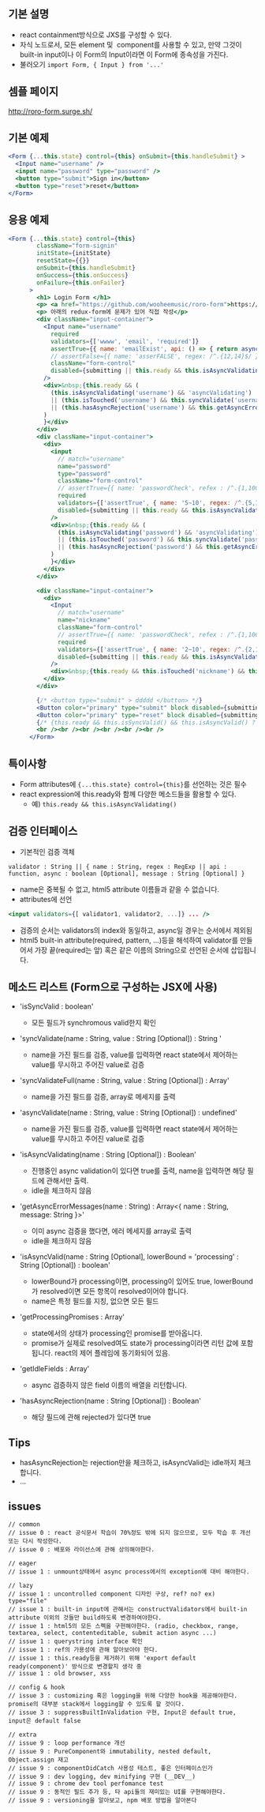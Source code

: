 ## 기본 설명
* react containment방식으로 JXS를 구성할 수 있다.
* 자식 노드로서, 모든 element 및  component를 사용할 수 있고, 만약 그것이 built-in input이나 이 Form의 Input이라면 이 Form에 종속성을 가진다.
* 불러오기 `import Form, { Input } from '...'`

## 셈플 페이지
  http://roro-form.surge.sh/

## 기본 예제
```jsx
<Form {...this.state} control={this} onSubmit={this.handleSubmit} >
  <Input name="username" />
  <input name="password" type="password" />
  <button type="submit">Sign in</button>
  <button type="reset">reset</button>
</Form>
```

## 응용 예제
```jsx
<Form {...this.state} control={this}
        className="form-signin"
        initState={initState}
        resetState={{}}
        onSubmit={this.handleSubmit}
        onSuccess={this.onSuccess}
        onFailure={this.onFailer}
      >
        <h1> Login Form </h1>
        <p> <a href="https://github.com/wooheemusic/roro-form">https://github.com/wooheemusic/roro-form</a></p>
        <p> 아래의 redux-form에 문제가 있어 직접 작성</p>
        <div className="input-container">
          <Input name="username"
            required
            validators={['wwww', 'email', 'required']}
            assertTrue={{ name: 'emailExist', api: () => { return asyncApi(3000, true) }, async: true, message: 'not exist' }} // api should return a boolean
            // assertFalse={{ name: 'asserFALSE', regex: /^.{12,14}$/ }}
            className="form-control"
            disabled={submitting || this.ready && this.isAsyncValidating('username')} // (false && username && username.promises.length > 0)} 
          />
          <div>&nbsp;{this.ready && (
            (this.isAsyncValidating('username') && 'asyncValidating')
            || (this.isTouched('username') && this.syncValidate('username'))
            || (this.hasAsyncRejection('username') && this.getAsyncErrorMessages('username')[0].message)
          )
          }</div>
        </div>
        <div className="input-container">
          <div>
            <input
              // match="username"
              name="password"
              type="password"
              className="form-control"
              // assertTrue={{ name: 'passwordCheck', refex : /^.{1,1000}$/, message: 'not valid' }}
              required
              validators={['assertTrue', { name: '5~10', regex: /^.{5,10}$/ }, { name: 'passwordCheck', api: (v) => { return asyncApi(3000, v.length > 7 ? true : false) }, async: true, message: 'async failure : assert length > 7' }]}
              disabled={submitting || this.ready && this.isAsyncValidating('password')}
            />
            <div>&nbsp;{this.ready && (
              (this.isAsyncValidating('password') && 'asyncValidating')
              || (this.isTouched('password') && this.syncValidate('password'))
              || (this.hasAsyncRejection('password') && this.getAsyncErrorMessages('password')[0].message)
            )
            }</div>
          </div>
        </div>

        <div className="input-container">
          <div>
            <Input
              // match="username"
              name="nickname"
              className="form-control"
              // assertTrue={{ name: 'passwordCheck', refex : /^.{1,1000}$/, message: 'not valid' }}
              required
              validators={['assertTrue', { name: '2~10', regex: /^.{2,10}$/ }]}
              disabled={submitting || this.ready && this.isAsyncValidating('nickname')}
            />
            <div>&nbsp;{this.ready && this.isTouched('nickname') && this.syncValidate('nickname')}</div>
          </div>
        </div>

        {/* <button type="submit" > ddddd </button> */}
        <Button color="primary" type="submit" block disabled={submitting}>{this.ready && this.isAsyncValidating() ? 'validating' : submitting ? 'submitting' : 'Sign in'}</Button>
        <Button color="primary" type="reset" block disabled={submitting}>clear</Button>
        {/* {this.ready && this.isSyncValid() && this.isAsyncValid() ? 'valid to submit' : 'invaild to submit'} */}
        <br /><br /><br /><br /><br /><br />
      </Form>

```

## 특이사항
* Form attributes에 `{...this.state} control={this}`를 선언하는 것은 필수
* react expression에 this.ready와 함께 다양한 메소드들을 활용할 수 있다. 
  * 예) `this.ready && this.isAsyncValidating()`

## 검증 인터페이스
* 기본적인 검증 객체 
```
validator : String || { name : String, regex : RegExp || api : function, async : boolean [Optional], message : String [Optional] }
```
  * name은 중복될 수 없고, html5 attribute 이름들과 같을 수 없습니다.
* attributes에 선언 
```jsx
<input validators={[ validator1, validator2, ...]} ... />
```
* 검증의 순서는 validators의 index와 동일하고, async일 경우는 순서에서 제외됨
* html5 built-in attribute(required, pattern, ...)등을 해석하여 validator를 만들어서 가장 끝(required는 앞) 혹은 같은 이름의 String으로 선언된 순서에 삽입됩니다.

## 메소드 리스트 (Form으로 구성하는 JSX에 사용)
* 'isSyncValid : boolean'
  * 모든 필드가 synchromous valid한지 확인
  
* 'syncValidate(name : String, value : String [Optional]) : String '
  * name을 가진 필드를 검증, value를 입력하면 react state에서 제어하는 value를 무시하고 주어진 value로 검증
  
* 'syncValidateFull(name : String, value : String [Optional]) : Array<String>'
  * name을 가진 필드를 검증, array로 메세지를 출력
  
* 'asyncValidate(name : String, value : String [Optional]) : undefined'
  * name을 가진 필드를 검증, value를 입력하면 react state에서 제어하는 value를 무시하고 주어진 value로 검증
  
* 'isAsyncValidating(name : String [Optional]) : Boolean'
  * 진행중인 async validation이 있다면 true를 출력, name을 입력하면 해당 필드에 관해서만 출력.
  * idle을 체크하지 않음
  
* 'getAsyncErrorMessages(name : String) : Array<{ name : String, message: String }>'
  * 이미 async 검증을 했다면, 에러 메세지를 array로 출력
  * idle을 체크하지 않음
  
* 'isAsyncValid(name : String [Optional], lowerBound = 'processing' : String [Optional]) : boolean'
  * lowerBound가 processing이면, processing이 있어도 true, lowerBound가 resolved이면 모든 항목이 resolved이어야 합니다.
  * name은 특정 필드를 지칭, 없으면 모든 필드
  
* 'getProcessingPromises : Array<Promise>'
  * state에서의 상태가 processing인 promise를 받아옵니다.
  * promise가 실제로 resolved여도 state가 processing이라면 리턴 값에 포함됩니다. react의 제어 플레임에 동기화되어 있음.

* 'getIdleFields : Array<String>'
  * async 검증하지 않은 field 이름의 배열을 리턴합니다.

* 'hasAsyncRejection(name : String [Optional]) : Boolean'
  * 해당 필드에 관해 rejected가 있다면 true

## Tips
* hasAsyncRejection는 rejection만을 체크하고, isAsyncValid는 idle까지 체크합니다.
* ...

## issues
```
// common
// issue 0 : react 공식문서 학습이 70%정도 밖에 되지 않으므로, 모두 학습 후 개선 또는 다시 작성한다.
// issue 0 : 배포와 라이선스에 관해 상의해야한다.

// eager
// issue 1 : unmount상태에서 async process에서의 exception에 대비 해야한다.

// lazy
// issue 1 : uncontrolled component 디자인 구상, ref? no? ex) type="file" 
// issue 1 : built-in input에 관해서는 constructValidators에서 built-in attribute 이외의 것들만 build하도록 변경하여야한다.
// issue 1 : html5의 모든 스펙을 구현해야한다. (radio, checkbox, range, textarea, select, contenteditable, submit action async ...)
// issue 1 : querystring interface 확인
// issue 1 : ref의 가용성에 관해 알아보아야 한다. 
// issue 1 : this.ready등을 제거하기 위해 'export default ready(component)' 방식으로 변경할지 생각 중
// issue 1 : old browser, xss

// config & hook
// issue 3 : customizing 혹은 logging을 위해 다양한 hook을 제공해야한다. promise의 대부분 stack에서 logging할 수 있도록 할 것이다.
// issue 3 : suppressBuiltInValidation 구현, Input은 default true, input은 default false 

// extra
// issue 9 : loop performance 개선
// issue 9 : PureComponent와 immutability, nested default, Object.assign 재고
// issue 9 : componentDidCatch 사용성 테스트, 좋은 인터페이스인가
// issue 9 : dev logging, dev minifying 구현 (__DEV__)
// issue 9 : chrome dev tool perfomance test
// issue 9 : 동적인 필드 추가 등, 타 api들의 재미있는 UI를 구현해야한다.
// issue 9 : versioning을 알아보고, npm 배포 방법을 알아본다
```
